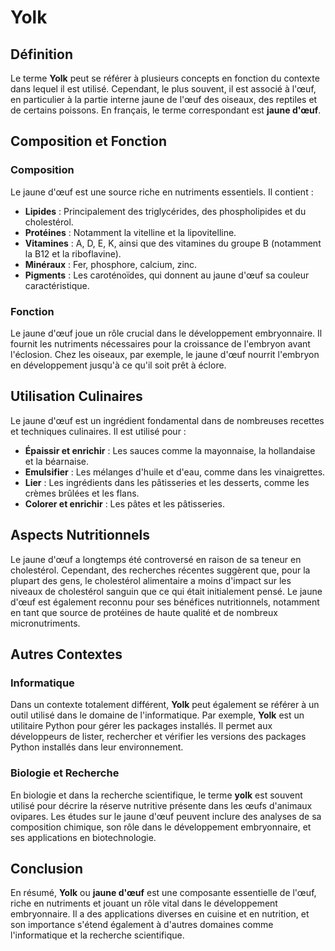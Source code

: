 # Yolk

## Définition

Le terme **Yolk** peut se référer à plusieurs concepts en fonction du contexte dans lequel il est utilisé. Cependant, le plus souvent, il est associé à l'œuf, en particulier à la partie interne jaune de l'œuf des oiseaux, des reptiles et de certains poissons. En français, le terme correspondant est **jaune d'œuf**.

## Composition et Fonction

### Composition

Le jaune d'œuf est une source riche en nutriments essentiels. Il contient :

- **Lipides** : Principalement des triglycérides, des phospholipides et du cholestérol.
- **Protéines** : Notamment la vitelline et la lipovitelline.
- **Vitamines** : A, D, E, K, ainsi que des vitamines du groupe B (notamment la B12 et la riboflavine).
- **Minéraux** : Fer, phosphore, calcium, zinc.
- **Pigments** : Les caroténoïdes, qui donnent au jaune d'œuf sa couleur caractéristique.

### Fonction

Le jaune d'œuf joue un rôle crucial dans le développement embryonnaire. Il fournit les nutriments nécessaires pour la croissance de l'embryon avant l'éclosion. Chez les oiseaux, par exemple, le jaune d'œuf nourrit l'embryon en développement jusqu'à ce qu'il soit prêt à éclore.

## Utilisation Culinaires

Le jaune d'œuf est un ingrédient fondamental dans de nombreuses recettes et techniques culinaires. Il est utilisé pour :

- **Épaissir et enrichir** : Les sauces comme la mayonnaise, la hollandaise et la béarnaise.
- **Emulsifier** : Les mélanges d'huile et d'eau, comme dans les vinaigrettes.
- **Lier** : Les ingrédients dans les pâtisseries et les desserts, comme les crèmes brûlées et les flans.
- **Colorer et enrichir** : Les pâtes et les pâtisseries.

## Aspects Nutritionnels

Le jaune d'œuf a longtemps été controversé en raison de sa teneur en cholestérol. Cependant, des recherches récentes suggèrent que, pour la plupart des gens, le cholestérol alimentaire a moins d'impact sur les niveaux de cholestérol sanguin que ce qui était initialement pensé. Le jaune d'œuf est également reconnu pour ses bénéfices nutritionnels, notamment en tant que source de protéines de haute qualité et de nombreux micronutriments.

## Autres Contextes

### Informatique

Dans un contexte totalement différent, **Yolk** peut également se référer à un outil utilisé dans le domaine de l'informatique. Par exemple, **Yolk** est un utilitaire Python pour gérer les packages installés. Il permet aux développeurs de lister, rechercher et vérifier les versions des packages Python installés dans leur environnement.

### Biologie et Recherche

En biologie et dans la recherche scientifique, le terme **yolk** est souvent utilisé pour décrire la réserve nutritive présente dans les œufs d'animaux ovipares. Les études sur le jaune d'œuf peuvent inclure des analyses de sa composition chimique, son rôle dans le développement embryonnaire, et ses applications en biotechnologie.

## Conclusion

En résumé, **Yolk** ou **jaune d'œuf** est une composante essentielle de l'œuf, riche en nutriments et jouant un rôle vital dans le développement embryonnaire. Il a des applications diverses en cuisine et en nutrition, et son importance s'étend également à d'autres domaines comme l'informatique et la recherche scientifique.